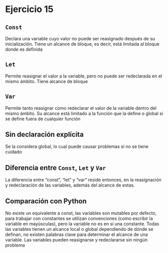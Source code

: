 # Ejercicio 15
## `Const` 
Declara una variable cuyo valor no puede ser reasignado después de su inicialización. Tiene un alcance de bloque, es decir, está limitada al bloque donde es definida
## `Let`
Permite reasignar el valor a la variable, pero no puede ser redeclarada en el mismo ámbito. Tiene alcance de bloque 
## `Var`
Permite tanto reasignar como redeclarar el valor de la variable dentro del mismo ámbito. Su alcance está limitado a la función que la define o global si se define fuera de cualquier función
## Sin declaración explícita
Se la considera global, lo cual puede causar problemas si no se tiene cuidado 
## Diferencia entre `Const`, `Let` y `Var`
La diferencia entre “const”, “let” y “var” reside entonces, en la reasignación y redeclaración de las variables, además del alcance de estas. 
## Comparación con Python
No existe un equivalente a const, las variables son mutables por defecto, para trabajar con constantes se utilizan convenciones (como escribir la variable en mayúsculas), pero la variable no es en sí una constante. Todas las variables tienen un alcance local o global dependiendo de dónde se definan, no existen palabras clave para determinar el alcance de una variable. Las variables pueden reasignarse y redeclararse sin ningún problema
